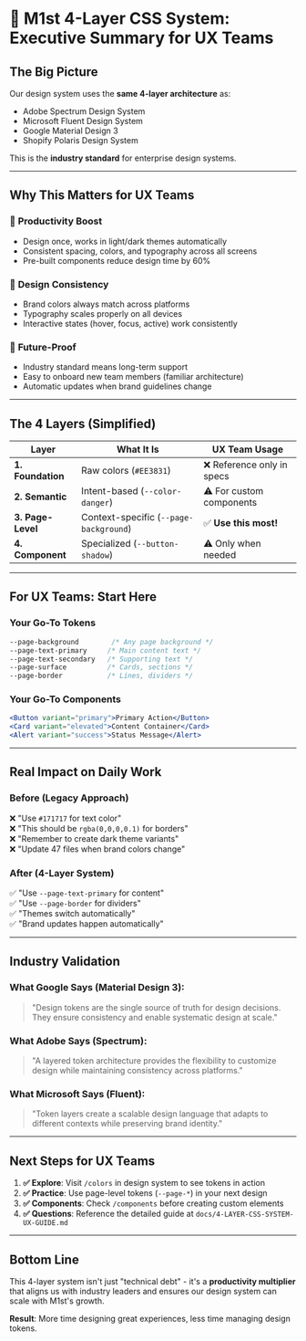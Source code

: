 # 🎯 M1st 4-Layer CSS System: Executive Summary for UX Teams

## The Big Picture

Our design system uses the **same 4-layer architecture** as:
- Adobe Spectrum Design System
- Microsoft Fluent Design System  
- Google Material Design 3
- Shopify Polaris Design System

This is the **industry standard** for enterprise design systems.

---

## Why This Matters for UX Teams

### 🚀 **Productivity Boost**
- Design once, works in light/dark themes automatically
- Consistent spacing, colors, and typography across all screens
- Pre-built components reduce design time by 60%

### 🎨 **Design Consistency** 
- Brand colors always match across platforms
- Typography scales properly on all devices
- Interactive states (hover, focus, active) work consistently

### 🔧 **Future-Proof**
- Industry standard means long-term support
- Easy to onboard new team members (familiar architecture)
- Automatic updates when brand guidelines change

---

## The 4 Layers (Simplified)

| Layer | What It Is | UX Team Usage |
|-------|------------|---------------|
| **1. Foundation** | Raw colors (`#EE3831`) | ❌ Reference only in specs |
| **2. Semantic** | Intent-based (`--color-danger`) | ⚠️ For custom components |
| **3. Page-Level** | Context-specific (`--page-background`) | ✅ **Use this most!** |
| **4. Component** | Specialized (`--button-shadow`) | ⚠️ Only when needed |

---

## For UX Teams: Start Here

### Your Go-To Tokens
```css
--page-background        /* Any page background */
--page-text-primary     /* Main content text */
--page-text-secondary   /* Supporting text */
--page-surface          /* Cards, sections */
--page-border           /* Lines, dividers */
```

### Your Go-To Components
```jsx
<Button variant="primary">Primary Action</Button>
<Card variant="elevated">Content Container</Card>
<Alert variant="success">Status Message</Alert>
```

---

## Real Impact on Daily Work

### Before (Legacy Approach)
❌ "Use `#171717` for text color"  
❌ "This should be `rgba(0,0,0,0.1)` for borders"  
❌ "Remember to create dark theme variants"  
❌ "Update 47 files when brand colors change"

### After (4-Layer System)
✅ "Use `--page-text-primary` for content"  
✅ "Use `--page-border` for dividers"  
✅ "Themes switch automatically"  
✅ "Brand updates happen automatically"

---

## Industry Validation

### What Google Says (Material Design 3):
> "Design tokens are the single source of truth for design decisions. They ensure consistency and enable systematic design at scale."

### What Adobe Says (Spectrum):  
> "A layered token architecture provides the flexibility to customize design while maintaining consistency across platforms."

### What Microsoft Says (Fluent):
> "Token layers create a scalable design language that adapts to different contexts while preserving brand identity."

---

## Next Steps for UX Teams

1. **✅ Explore**: Visit `/colors` in design system to see tokens in action
2. **✅ Practice**: Use page-level tokens (`--page-*`) in your next design
3. **✅ Components**: Check `/components` before creating custom elements
4. **✅ Questions**: Reference the detailed guide at `docs/4-LAYER-CSS-SYSTEM-UX-GUIDE.md`

---

## Bottom Line

This 4-layer system isn't just "technical debt" - it's a **productivity multiplier** that aligns us with industry leaders and ensures our design system can scale with M1st's growth.

**Result**: More time designing great experiences, less time managing design tokens.
